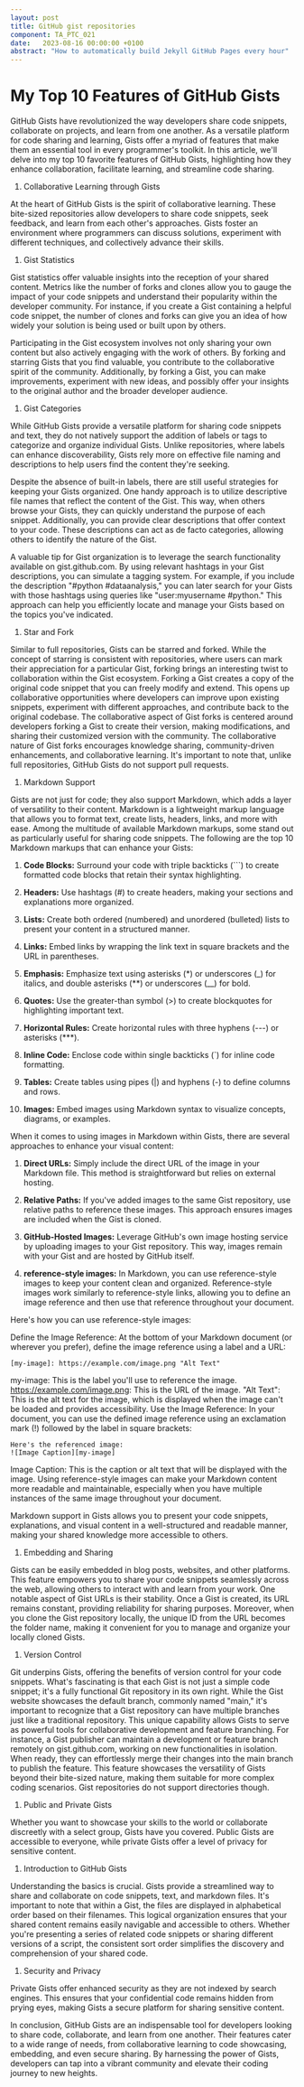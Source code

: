```yaml
---
layout: post
title: GitHub gist repositories
component: TA_PTC_021
date:   2023-08-16 00:00:00 +0100
abstract: "How to automatically build Jekyll GitHub Pages every hour"
---
```



# My Top 10 Features of GitHub Gists

GitHub Gists have revolutionized the way developers share code snippets, collaborate on projects, and learn from one another. As a versatile platform for code sharing and learning, Gists offer a myriad of features that make them an essential tool in every programmer's toolkit. In this article, we'll delve into my top 10 favorite features of GitHub Gists, highlighting how they enhance collaboration, facilitate learning, and streamline code sharing.

1. Collaborative Learning through Gists

At the heart of GitHub Gists is the spirit of collaborative learning. These bite-sized repositories allow developers to share code snippets, seek feedback, and learn from each other's approaches. Gists foster an environment where programmers can discuss solutions, experiment with different techniques, and collectively advance their skills.

1. Gist Statistics

Gist statistics offer valuable insights into the reception of your shared content. Metrics like the number of forks and clones allow you to gauge the impact of your code snippets and understand their popularity within the developer community. For instance, if you create a Gist containing a helpful code snippet, the number of clones and forks can give you an idea of how widely your solution is being used or built upon by others.

Participating in the Gist ecosystem involves not only sharing your own content but also actively engaging with the work of others. By forking and starring Gists that you find valuable, you contribute to the collaborative spirit of the community. Additionally, by forking a Gist, you can make improvements, experiment with new ideas, and possibly offer your insights to the original author and the broader developer audience.

1. Gist Categories

While GitHub Gists provide a versatile platform for sharing code snippets and text, they do not natively support the addition of labels or tags to categorize and organize individual Gists. Unlike repositories, where labels can enhance discoverability, Gists rely more on effective file naming and descriptions to help users find the content they're seeking.

Despite the absence of built-in labels, there are still useful strategies for keeping your Gists organized. One handy approach is to utilize descriptive file names that reflect the content of the Gist. This way, when others browse your Gists, they can quickly understand the purpose of each snippet. Additionally, you can provide clear descriptions that offer context to your code. These descriptions can act as de facto categories, allowing others to identify the nature of the Gist.

A valuable tip for Gist organization is to leverage the search functionality available on gist.github.com. By using relevant hashtags in your Gist descriptions, you can simulate a tagging system. For example, if you include the description "#python #dataanalysis," you can later search for your Gists with those hashtags using queries like "user:myusername #python." This approach can help you efficiently locate and manage your Gists based on the topics you've indicated.


1. Star and Fork

Similar to full repositories, Gists can be starred and forked. While the concept of starring is consistent with repositories, where users can mark their appreciation for a particular Gist, forking brings an interesting twist to collaboration within the Gist ecosystem. Forking a Gist creates a copy of the original code snippet that you can freely modify and extend. This opens up collaborative opportunities where developers can improve upon existing snippets, experiment with different approaches, and contribute back to the original codebase. The collaborative aspect of Gist forks is centered around developers forking a Gist to create their version, making modifications, and sharing their customized version with the community. The collaborative nature of Gist forks encourages knowledge sharing, community-driven enhancements, and collaborative learning. It's important to note that, unlike full repositories, GitHub Gists do not support pull requests.


1. Markdown Support

Gists are not just for code; they also support Markdown, which adds a layer of versatility to their content. Markdown is a lightweight markup language that allows you to format text, create lists, headers, links, and more with ease. Among the multitude of available Markdown markups, some stand out as particularly useful for sharing code snippets. The following are the top 10 Markdown markups that can enhance your Gists:

1. **Code Blocks:** Surround your code with triple backticks (\`\`\`) to create formatted code blocks that retain their syntax highlighting.

2. **Headers:** Use hashtags (\#) to create headers, making your sections and explanations more organized.

3. **Lists:** Create both ordered (numbered) and unordered (bulleted) lists to present your content in a structured manner.

4. **Links:** Embed links by wrapping the link text in square brackets and the URL in parentheses.

5. **Emphasis:** Emphasize text using asterisks (\*) or underscores (\_) for italics, and double asterisks (\*\*) or underscores (\_\_) for bold.

6. **Quotes:** Use the greater-than symbol (\>) to create blockquotes for highlighting important text.

7. **Horizontal Rules:** Create horizontal rules with three hyphens (\-\-\-) or asterisks (\*\*\*).

8. **Inline Code:** Enclose code within single backticks (\`) for inline code formatting.

9. **Tables:** Create tables using pipes (\|) and hyphens (-) to define columns and rows.

10. **Images:** Embed images using Markdown syntax to visualize concepts, diagrams, or examples.

When it comes to using images in Markdown within Gists, there are several approaches to enhance your visual content:

1. **Direct URLs:** Simply include the direct URL of the image in your Markdown file. This method is straightforward but relies on external hosting.

2. **Relative Paths:** If you've added images to the same Gist repository, use relative paths to reference these images. This approach ensures images are included when the Gist is cloned.

3. **GitHub-Hosted Images:** Leverage GitHub's own image hosting service by uploading images to your Gist repository. This way, images remain with your Gist and are hosted by GitHub itself.

4. **reference-style images:** In Markdown, you can use reference-style images to keep your content clean and organized. Reference-style images work similarly to reference-style links, allowing you to define an image reference and then use that reference throughout your document.

Here's how you can use reference-style images:

Define the Image Reference:
At the bottom of your Markdown document (or wherever you prefer), define the image reference using a label and a URL:

```
[my-image]: https://example.com/image.png "Alt Text"
```

my-image: This is the label you'll use to reference the image.
https://example.com/image.png: This is the URL of the image.
"Alt Text": This is the alt text for the image, which is displayed when the image can't be loaded and provides accessibility.
Use the Image Reference:
In your document, you can use the defined image reference using an exclamation mark (!) followed by the label in square brackets:

```
Here's the referenced image:
![Image Caption][my-image]

```
Image Caption: This is the caption or alt text that will be displayed with the image.
Using reference-style images can make your Markdown content more readable and maintainable, especially when you have multiple instances of the same image throughout your document.

Markdown support in Gists allows you to present your code snippets, explanations, and visual content in a well-structured and readable manner, making your shared knowledge more accessible to others.


1. Embedding and Sharing

Gists can be easily embedded in blog posts, websites, and other platforms. This feature empowers you to share your code snippets seamlessly across the web, allowing others to interact with and learn from your work. One notable aspect of Gist URLs is their stability. Once a Gist is created, its URL remains constant, providing reliability for sharing purposes. Moreover, when you clone the Gist repository locally, the unique ID from the URL becomes the folder name, making it convenient for you to manage and organize your locally cloned Gists.


1. Version Control

Git underpins Gists, offering the benefits of version control for your code snippets. What's fascinating is that each Gist is not just a simple code snippet; it's a fully functional Git repository in its own right. While the Gist website showcases the default branch, commonly named "main," it's important to recognize that a Gist repository can have multiple branches just like a traditional repository. This unique capability allows Gists to serve as powerful tools for collaborative development and feature branching. For instance, a Gist publisher can maintain a development or feature branch remotely on gist.github.com, working on new functionalities in isolation. When ready, they can effortlessly merge their changes into the main branch to publish the feature. This feature showcases the versatility of Gists beyond their bite-sized nature, making them suitable for more complex coding scenarios. Gist repositories do not support directories though.

1. Public and Private Gists

Whether you want to showcase your skills to the world or collaborate discreetly with a select group, Gists have you covered. Public Gists are accessible to everyone, while private Gists offer a level of privacy for sensitive content.

1. Introduction to GitHub Gists

Understanding the basics is crucial. Gists provide a streamlined way to share and collaborate on code snippets, text, and markdown files. It's important to note that within a Gist, the files are displayed in alphabetical order based on their filenames. This logical organization ensures that your shared content remains easily navigable and accessible to others. Whether you're presenting a series of related code snippets or sharing different versions of a script, the consistent sort order simplifies the discovery and comprehension of your shared code.


1. Security and Privacy

Private Gists offer enhanced security as they are not indexed by search engines. This ensures that your confidential code remains hidden from prying eyes, making Gists a secure platform for sharing sensitive content.

In conclusion, GitHub Gists are an indispensable tool for developers looking to share code, collaborate, and learn from one another. Their features cater to a wide range of needs, from collaborative learning to code showcasing, embedding, and even secure sharing. By harnessing the power of Gists, developers can tap into a vibrant community and elevate their coding journey to new heights.
